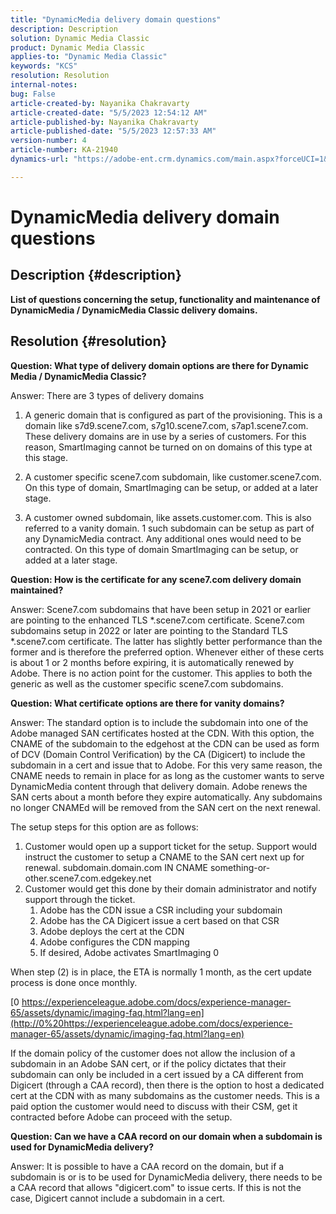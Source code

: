 ```yaml
---
title: "DynamicMedia delivery domain questions"
description: Description
solution: Dynamic Media Classic
product: Dynamic Media Classic
applies-to: "Dynamic Media Classic"
keywords: "KCS"
resolution: Resolution
internal-notes: 
bug: False
article-created-by: Nayanika Chakravarty
article-created-date: "5/5/2023 12:54:12 AM"
article-published-by: Nayanika Chakravarty
article-published-date: "5/5/2023 12:57:33 AM"
version-number: 4
article-number: KA-21940
dynamics-url: "https://adobe-ent.crm.dynamics.com/main.aspx?forceUCI=1&pagetype=entityrecord&etn=knowledgearticle&id=c4944056-dfea-ed11-a7c6-6045bd006704"

---
```

# DynamicMedia delivery domain questions

## Description {#description}


<b>List of questions concerning the setup, functionality and maintenance of DynamicMedia / DynamicMedia Classic delivery domains.</b>


## Resolution {#resolution}


<b>Question: What type of delivery domain options are there for Dynamic Media / DynamicMedia Classic?</b>

Answer: There are 3 types of delivery domains

1) A generic domain that is configured as part of the provisioning. This is a domain like s7d9.scene7.com, s7g10.scene7.com, s7ap1.scene7.com.
These delivery domains are in use by a series of customers. For this reason, SmartImaging cannot be turned on on domains of this type at this stage.

2) A customer specific scene7.com subdomain, like customer.scene7.com. On this type of domain, SmartImaging can be setup, or added at a later stage.

3) A customer owned subdomain, like assets.customer.com. This is also referred to a vanity domain. 1 such subdomain can be setup as part of any DynamicMedia contract. Any additional ones would need to be contracted. On this type of domain SmartImaging can be setup, or added at a later stage.

<b>Question: How is the certificate for any scene7.com delivery domain maintained?</b>

Answer: Scene7.com subdomains that have been setup in 2021 or earlier are pointing to the enhanced TLS \*.scene7.com certificate. Scene7.com subdomains setup in 2022 or later are pointing to the Standard TLS \*.scene7.com certificate. The latter has slightly better performance than the former and is therefore the preferred option. Whenever either of these certs is about 1 or 2 months before expiring, it is automatically renewed by Adobe. There is no action point for the customer. This applies to both the generic as well as the customer specific scene7.com subdomains.

<b>Question: What certificate options are there for vanity domains?</b>

Answer: The standard option is to include the subdomain into one of the Adobe managed SAN certificates hosted at the CDN. With this option, the CNAME of the subdomain to the edgehost at the CDN can be used as form of DCV (Domain Control Verification) by the CA (Digicert) to include the subdomain in a cert and issue that to Adobe. For this very same reason, the CNAME needs to remain in place for as long as the customer wants to serve DynamicMedia content through that delivery domain. Adobe renews the SAN certs about a month before they expire automatically. Any subdomains no longer CNAMEd will be removed from the SAN cert on the next renewal.

The setup steps for this option are as follows:

1. Customer would open up a support ticket for the setup.    Support would instruct the customer to setup a CNAME to the SAN cert next up for renewal.
    subdomain.domain.com IN CNAME something-or-other.scene7.com.edgekey.net
2. Customer would get this done by their domain administrator and notify support through the ticket.
    1. Adobe has the CDN issue a CSR including your subdomain
    2. Adobe has the CA Digicert issue a cert based on that CSR
    3. Adobe deploys the cert at the CDN
    4. Adobe configures the CDN mapping
    5. If desired, Adobe activates SmartImaging 0


When step (2) is in place, the ETA is normally   1 month, as the cert update process is done once monthly.

[0 https://experienceleague.adobe.com/docs/experience-manager-65/assets/dynamic/imaging-faq.html?lang=en](http://0%20https://experienceleague.adobe.com/docs/experience-manager-65/assets/dynamic/imaging-faq.html?lang=en)

If the domain policy of the customer does not allow the inclusion of a subdomain in an Adobe SAN cert, or if the policy dictates that their subdomain can only be included in a cert issued by a CA different from Digicert (through a CAA record), then there is the option to host a dedicated cert at the CDN with as many subdomains as the customer needs. This is a paid option the customer would need to discuss with their CSM, get it contracted before Adobe can proceed with the setup.

<b>Question: Can we have a CAA record on our domain when a subdomain is used for DynamicMedia delivery?</b>

Answer: It is possible to have a CAA record on the domain, but if a subdomain is or is to be used for DynamicMedia delivery, there needs to be a CAA record that allows "digicert.com" to issue certs. If this is not the case, Digicert cannot include a subdomain in a cert.
